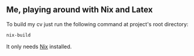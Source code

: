 ## Me, playing around with Nix and Latex
To build my cv just run the following command at project's root directory:

``` sh
nix-build
```

It only needs [Nix](https://nixos.org/download.html#nix-install-linux) installed.
